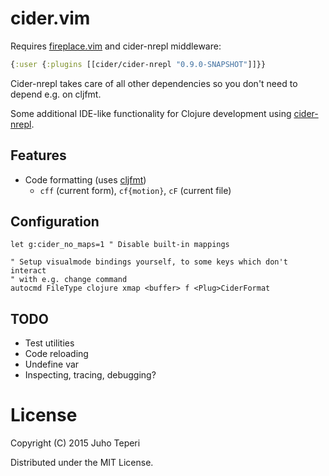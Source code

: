 # cider.vim

Requires [fireplace.vim](https://github.com/tpope/vim-fireplace) and cider-nrepl middleware:
```clj
{:user {:plugins [[cider/cider-nrepl "0.9.0-SNAPSHOT"]]}}
```

Cider-nrepl takes care of all other dependencies so you don't need to depend e.g. on cljfmt.

Some additional IDE-like functionality for Clojure development using
[cider-nrepl](https://github.com/clojure-emacs/cider-nrepl).

## Features

- Code formatting (uses [cljfmt](https://github.com/weavejester/cljfmt))
  - `cff` (current form), `cf{motion}`, `cF` (current file)

## Configuration

```vim
let g:cider_no_maps=1 " Disable built-in mappings

" Setup visualmode bindings yourself, to some keys which don't interact
" with e.g. change command
autocmd FileType clojure xmap <buffer> f <Plug>CiderFormat
```

## TODO

- Test utilities
- Code reloading
- Undefine var
- Inspecting, tracing, debugging?

# License

Copyright (C) 2015 Juho Teperi

Distributed under the MIT License.
